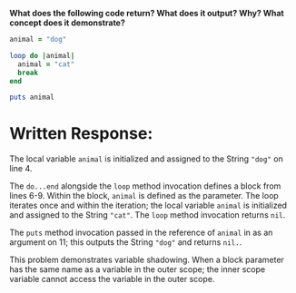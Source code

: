 **What does the following code return? What does it output? Why? What concept does it demonstrate?**

```ruby
animal = "dog"

loop do |animal|
  animal = "cat"
  break
end

puts animal
```

# Written Response:

The local variable `animal` is initialized and assigned to the String `"dog"` on line 4.

The `do...end` alongside the `loop` method invocation defines a block from lines 6-9. Within the block, `animal` is defined as the parameter. The loop iterates once and within the iteration; the local variable `animal` is initialized and assigned to the String `"cat"`. The `loop` method invocation returns `nil`.

The `puts` method invocation passed in the reference of `animal` in as an argument on 11; this outputs the String `"dog"` and returns `nil.`.

This problem demonstrates variable shadowing. When a block parameter has the same name as a variable in the outer scope; the inner scope variable cannot access the variable in the outer scope.